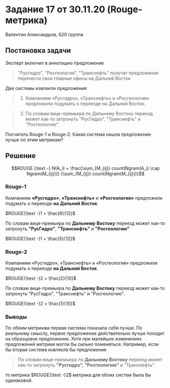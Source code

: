 # Задание 17 от 30.11.20 (Rouge-метрика)

Валентин Александров, 620 группа

## Постановка задачи

Эксперт включил в аннотацию предложение

> "Русгидро", "Росгеология", "Транснефть" получат предложения
> перенести свои главные офисы на Дальний Восток

Две системы извлекли предложения

> 1) Компаниям «Русгидро», «Транснефть» и «Росгеология»
> предложили подумать о переезде на Дальний Восток.

> 2) По словам вице-премьера по Дальнему Востоку переезд может
> как-то затронуть "РусГидро", "Транснефть" и "Росгеологию"

Посчитать Rouge-1 и Rouge-2. Какая система нашла предложение лучше по этим метрикам?

## Решение

$$ROUGE {\text -} N(A_i) = \frac{\sum_{M_{ij}} count(Ngram(A_i) \cap Ngram(M_{ij}))}
{\sum_{M_{ij}} count(Ngram(M_{ij}))}$$


### Rouge-1

Компаниям __«Русгидро»__, __«Транснефть»__ и __«Росгеология»__
предложили подумать о переезде __на__ __Дальний__ __Восток__.

$ROUGE{\text -}1 = \frac{6}{12}$

По словам вице-премьера по __Дальнему__ __Востоку__ переезд может
как-то затронуть __"РусГидро"__, __"Транснефть"__ и __"Росгеологию"__

$ROUGE{\text -}1 = \frac{5}{12}$

### Rouge-2

Компаниям «Русгидро», «Транснефть» и «Росгеология»
предложили подумать о переезде __на Дальний Восток__.

$ROUGE{\text -}2 = \frac{2}{10}$

По словам вице-премьера по __Дальнему Востоку__ переезд может
как-то затронуть "РусГидро", "Транснефть" и "Росгеологию".

$ROUGE{\text -}2 = \frac{1}{10}$


### Выводы

По обеим метрикам первая система показала себя лучше. По реальному смыслу,
первое предложение действительно лучше походит на образцовое предложение.
Хотя при малейших изменениях предложений метрики могли бы сильно поменяться.
Например, если бы вторая система извлекла бы предложение

> По словам вице-премьера по __Дальнему Востоку__ переезд может
> как-то затронуть __"Русгидро", "Росгеологию"__ и "Транснефть".

то метрика $ROUGE{\text -}2$ метрика для обоих систем была бы одинаковой.
